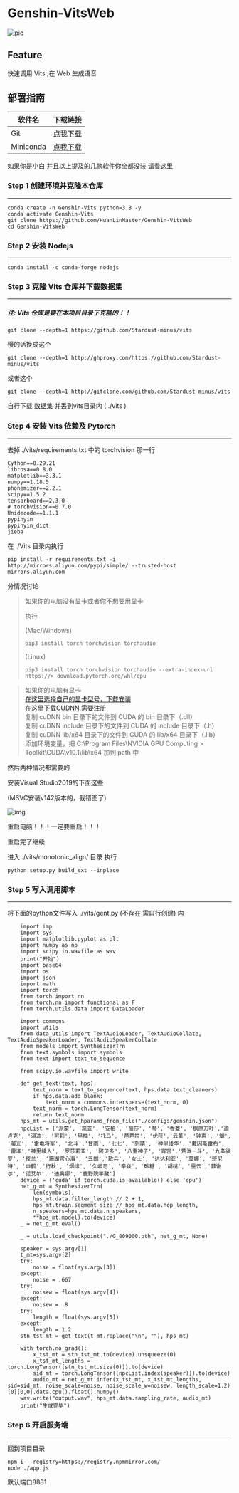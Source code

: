 # Genshin-VitsWeb

![pic](docs/pic.png)

## Feature

快速调用 Vits ;在 Web 生成语音

## 部署指南

| 软件名      | 下载链接    |
| ----------- | ----------- |
| Git         | [点我下载](https://ghproxy.com/github.com/git-for-windows/git/releases/download/v2.37.3.windows.1/Git-2.37.3-64-bit.exe)       |
| Miniconda   | [点我下载](https://repo.anaconda.com/miniconda/Miniconda3-latest-Windows-x86_64.exe)        |
如果你是小白 并且以上提及的几款软件你全都没装 [请看这里](install.md)

### Step 1 创建环境并克隆本仓库
---
```
conda create -n Genshin-Vits python=3.8 -y
conda activate Genshin-Vits
git clone https://github.com/HuanLinMaster/Genshin-VitsWeb
cd Genshin-VitsWeb
```

### Step 2 安装 Nodejs
---
```
conda install -c conda-forge nodejs
```

### Step 3 克隆 Vits 仓库并下载数据集
---
##### 注: Vits 仓库是要在本项目目录下克隆的！！
```
git clone --depth=1 https://github.com/Stardust-minus/vits
```
慢的话换成这个
```
git clone --depth=1 http://ghproxy.com/https://github.com/Stardust-minus/vits
```
或者这个
```
git clone --depth=1 http://gitclone.com/github.com/Stardust-minus/vits
```
自行下载 [数据集](https://obs.baimianxiao.cn/share/obs/sankagenkeshi/G_809000.pth) 并丢到vits目录内 ( ./vits )

### Step 4 安装 Vits 依赖及 Pytorch
--- 
去掉 ./vits/requirements.txt 中的 torchvision 那一行
```
Cython==0.29.21
librosa==0.8.0
matplotlib==3.3.1
numpy==1.18.5
phonemizer==2.2.1
scipy==1.5.2
tensorboard==2.3.0
# torchvision==0.7.0
Unidecode==1.1.1
pypinyin
pypinyin_dict
jieba
```

在 ./Vits 目录内执行
```
pip install -r requirements.txt -i http://mirrors.aliyun.com/pypi/simple/ --trusted-host mirrors.aliyun.com
```


分情况讨论
> 如果你的电脑没有显卡或者你不想要用显卡
> 
> 执行
> 
> (Mac/Windows)
> ```
> pip3 install torch torchvision torchaudio
> ```
> (Linux)
> ```
> pip3 install torch torchvision torchaudio --extra-index-url https://> download.pytorch.org/whl/cpu
>```

> 如果你的电脑有显卡 <br>
> [在这里选择自己的显卡型号，下载安装](https://www.nvidia.cn/Download/index.aspx?lang=cn#) <br>
> [在这里下载CUDNN,需要注册](https://developer.nvidia.com/rdp/cudnn-download) <br>
> 复制 cuDNN bin 目录下的文件到 CUDA 的 bin 目录下（.dll） <br>
> 复制 cuDNN include 目录下的文件到 CUDA 的 include 目录下（.h） <br>
> 复制 cuDNN lib/x64 目录下的文件到 CUDA 的 lib/x64 目录下（.lib） <br>
> 添加环境变量，把 C:\Program Files\NVIDIA GPU Computing > Toolkit\CUDA\v10.1\lib\x64 加到 path 中 <br>

然后两种情况都需要的

安装Visual Studio2019的下面这些

(MSVC安装v142版本的，截错图了)

![img](docs/vsi.png)

重启电脑！！！一定要重启！！！

重启完了继续

进入 ./vits/monotonic_align/ 目录 执行
```
python setup.py build_ext --inplace
```
### Step 5 写入调用脚本
---
将下面的python文件写入 ./vits/gent.py (不存在 需自行创建) 内
```
    import imp
    import sys
    import matplotlib.pyplot as plt
    import numpy as np
    import scipy.io.wavfile as wav
    print("开始")
    import base64
    import os
    import json
    import math
    import torch
    from torch import nn
    from torch.nn import functional as F
    from torch.utils.data import DataLoader

    import commons
    import utils
    from data_utils import TextAudioLoader, TextAudioCollate, TextAudioSpeakerLoader, TextAudioSpeakerCollate
    from models import SynthesizerTrn
    from text.symbols import symbols
    from text import text_to_sequence

    from scipy.io.wavfile import write

    def get_text(text, hps):
        text_norm = text_to_sequence(text, hps.data.text_cleaners)
        if hps.data.add_blank:
            text_norm = commons.intersperse(text_norm, 0)
        text_norm = torch.LongTensor(text_norm)
        return text_norm
    hps_mt = utils.get_hparams_from_file("./configs/genshin.json")
    npcList = ['派蒙', '凯亚', '安柏', '丽莎', '琴', '香菱', '枫原万叶','迪卢克', '温迪', '可莉', '早柚', '托马', '芭芭拉', '优菈','云堇', '钟离', '魈', '凝光', '雷电将军', '北斗','甘雨', '七七', '刻晴', '神里绫华', '戴因斯雷布', '雷泽','神里绫人', '罗莎莉亚', '阿贝多', '八重神子', '宵宫','荒泷一斗', '九条裟罗', '夜兰', '珊瑚宫心海', '五郎','散兵', '女士', '达达利亚', '莫娜', '班尼特', '申鹤','行秋', '烟绯', '久岐忍', '辛焱', '砂糖', '胡桃', '重云','菲谢尔', '诺艾尔', '迪奥娜', '鹿野院平藏']
    device = ('cuda' if torch.cuda.is_available() else 'cpu')
    net_g_mt = SynthesizerTrn(
        len(symbols),
        hps_mt.data.filter_length // 2 + 1,
        hps_mt.train.segment_size // hps_mt.data.hop_length,
        n_speakers=hps_mt.data.n_speakers,
        **hps_mt.model).to(device)
    _ = net_g_mt.eval()

    _ = utils.load_checkpoint("./G_809000.pth", net_g_mt, None)

    speaker = sys.argv[1]
    t_mt=sys.argv[2]
    try:
        noise = float(sys.argv[3])
    except:
        noise = .667
    try:
        noisew = float(sys.argv[4])
    except:
        noisew = .8
    try:
        length = float(sys.argv[5])
    except:
        length = 1.2
    stn_tst_mt = get_text(t_mt.replace("\n", ""), hps_mt)

    with torch.no_grad():
        x_tst_mt = stn_tst_mt.to(device).unsqueeze(0)
        x_tst_mt_lengths = torch.LongTensor([stn_tst_mt.size(0)]).to(device)
        sid_mt = torch.LongTensor([npcList.index(speaker)]).to(device)
        audio_mt = net_g_mt.infer(x_tst_mt, x_tst_mt_lengths, sid=sid_mt, noise_scale=noise, noise_scale_w=noisew, length_scale=1.2)[0][0,0].data.cpu().float().numpy()
    wav.write("output.wav", hps_mt.data.sampling_rate, audio_mt)
    print("生成完毕")

```

### Step 6 开启服务端
---
回到项目目录
```
npm i --registry=https://registry.npmmirror.com/
node ./app.js
```
默认端口8881